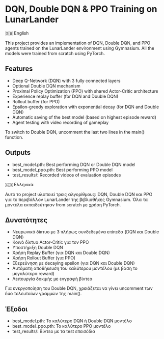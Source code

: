 # DQN, Double DQN & PPO Training on LunarLander
🇬🇧 English

This project provides an implementation of DQN, Double DQN, and PPO agents trained on the LunarLander environment using Gymnasium.
All the models were trained from scratch using PyTorch.

## Features
- Deep Q-Network (DQN) with 3 fully connected layers
- Optional Double DQN mechanism
- Proximal Policy Optimization (PPO) with shared Actor-Critic architecture
- Experience replay buffer (for DQN and Double DQN)
- Rollout buffer (for PPO)
- Epsilon-greedy exploration with exponential decay (for DQN and Double DQN)
- Automatic saving of the best model (based on highest episode reward)
- Agent testing with video recording of gameplay

To switch to Double DQN, uncomment the last two lines in the main() function.

## Outputs
- best_model.pth: Best performing DQN or Double DQN model
- best_model_ppo.pth: Best performing PPO model
- test_results/: Recorded videos of evaluation episodes

🇬🇷 Ελληνικά

Αυτό το project υλοποιεί τρεις αλγορίθμους: DQN, Double DQN και PPO για το περιβάλλον LunarLander της βιβλιοθήκης Gymnasium.
Όλα τα μοντέλα εκπαιδεύτηκαν from scratch με χρήση PyTorch.

## Δυνατότητες
- Νευρωνικό δίκτυο με 3 πλήρως συνδεδεμένα επίπεδα (DQN και Double DQN)
- Κοινό δίκτυο Actor-Critic για τον PPO
- Υποστήριξη Double DQN
- Χρήση Replay Buffer (για DQN και Double DQN)
- Χρήση Rollout Buffer (για PPO)
- Εξερεύνηση με decaying epsilon (για DQN και Double DQN)
- Αυτόματη αποθήκευση του καλύτερου μοντέλου (με βάση το μεγαλύτερο reward)
- Λειτουργία δοκιμής με εγγραφή βίντεο

Για ενεργοποίηση του Double DQN, χρειάζεται να γίνει uncomment των δύο τελευταίων γραμμών της main().

## Έξοδοι
- best_model.pth: Το καλύτερο DQN ή Double DQN μοντέλο
- best_model_ppo.pth: Το καλύτερο PPO μοντέλο
- test_results/: Βίντεο με τα test επεισόδια
